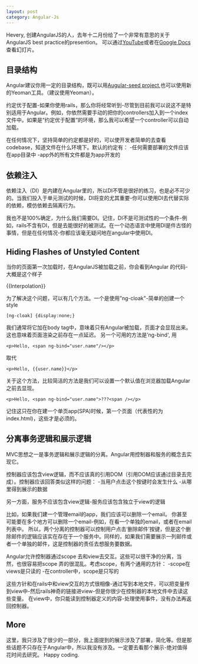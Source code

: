 ```yaml
---
layout: post
category: Angular-Js
---
```

Hevery, 创建AngularJS的人，去年十二月份给了一个非常有意思的关于AngularJS best practice的presention。 可以通过[YouTube](http://www.youtube.com/watch?v=ZhfUv0spHCY)或者在[Google Docs](http://goo.gl/CD0Is)查看幻灯片。

## 目录结构
Angular建议你用一定的目录结构，既可以用[Augular-seed project](https://github.com/angular/angular-seed),也可以使用新的Yeoman工具。（建议使用Yeoman）。

约定优于配置-如果你使用rails，那么你将经常听到-尽管到目前我可以说这不是特别适用于Angular。例如，你依然需要手动的把你的controllers加入到一个index文件中。如果是“约定优于配置”的环境，那么我可以希望一个controller可以自动加载。

在任何情况下，坚持简单的约定都是好的，可以使开发者简单的去查看codebase，知道文件在什么环境下。默认的约定有：
-任何需要部署的文件应该在app目录中
-app外的所有文件都是为app开发的

## 依赖注入
依赖注入（DI）是内建在Angular里的，所以DI不管是很好的练习，也是必不可少的。当我们投入于单元测试的时候，DI将变的尤其重要-你可以使用DI去代替实际的依赖，模仿依赖去隔离行为。

我也不是100%确定，为什么我们需要DI。记住，DI不是可测试性的一个条件-例如，rails不含有DI，但是去能很好的被测试。在一个动态语言中使用DI是件古怪的事情，但是在任何情况-你都应该毫无疑问地在angular中使用DI。

## Hiding Flashes of Unstyled Content
当你的页面第一次加载时，在AngularJS被加载之前，你会看到Angular 的代码-大概是这个样子

{{Interpolation}}

为了解决这个问题，可以有几个方法。一个是使用”ng-cloak"-简单的创建一个style

```
[ng-cloak] {display:none;}
```

我们通常将它加在body tag中，意味着只有Angular被加载，页面才会显现出来。这也意味着页面渲染之前存在一点延迟。
另一个可用的方法是’ng-bind', 用

```
<p>Hello, <span ng-bind="user.name"/></p>
```

取代

```
<p>Hello, {{user.name}}</p>
```

关于这个方法，比较简洁的方法是我们可以设置一个默认值在浏览器加载Angular之前去显现。

```
<p>Hello, <span ng-bind="user.name">???<span /></p>
```

记住这只在你在建一个单页app(SPA)时候，第一个页面（代表性的为index.html)，这些才是必须的。

## 分离事务逻辑和展示逻辑
MVC思想之一是事务逻辑和展示逻辑的分离。Angular用控制器和服务的概念去实现它。

控制器应该包含view逻辑，而不应该真的引用DOM（引用DOM应该通过目录去完成）。控制器应该回答类似这样的问题：
-当用户点击这个按键时会发生什么
-从哪里得到展示的数据

另一方面，服务不应该包含view逻辑-服务应该包含独立于view的逻辑

比如，如果我们建一个管理email的app，我们应该可以删除一个email。 你甚至可能要在多个地方可以删除一个email-例如，在看一个单独的email，或者在email列表中。 所以，两个分离的控制器可以控制用户点击‘删除邮件’按键，但是这个删除邮件的逻辑应该实在存在于一个服务中。同样的，如果我们需要展示一列邮件或者一个单独的邮件，这是控制器的责任去想服务要数据。

Angular允许控制器通过scope 去和view去交互。这些可以很干净的分离，当然，也很容易把scope 弄的很混乱。考虑scope，有两个通用的方针：
-scope在views是只读的
-在controller中，scope是只写的

这些方针和在rails中和view交互的方式很相像-通过写到本地文件，可以把变量传到view中-然后rails神奇的链接进view-但是你很少在控制器的本地文件中去读这些变量。 在view中，你只能读到控制器定义的内容-处理使用事件，没有办法再返回控制器。

## More
这里，我只涉及了很少的一部分，我上面提到的展示涉及了部署，简化等。但是那些话题不只存在于Angular中，所以我没有涉及。一定要去看那个展示-绝对值得花时间去研究。
Happy coding.